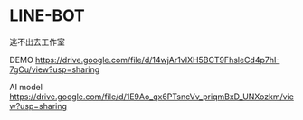 # LINE-BOT
逃不出去工作室

DEMO https://drive.google.com/file/d/14wjAr1vIXH5BCT9FhsleCd4p7hI-7gCu/view?usp=sharing

AI model https://drive.google.com/file/d/1E9Ao_qx6PTsncVv_priqmBxD_UNXozkm/view?usp=sharing
